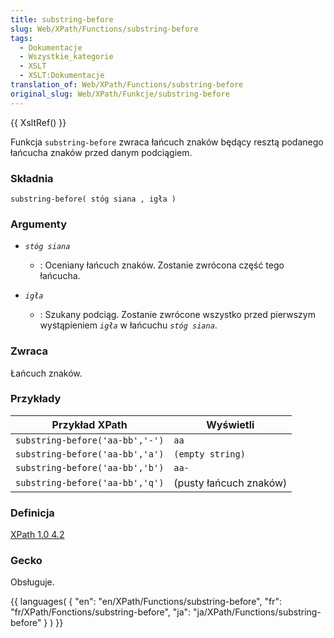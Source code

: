 ```yaml
---
title: substring-before
slug: Web/XPath/Functions/substring-before
tags:
  - Dokumentacje
  - Wszystkie_kategorie
  - XSLT
  - XSLT:Dokumentacje
translation_of: Web/XPath/Functions/substring-before
original_slug: Web/XPath/Funkcje/substring-before
---
```

{{ XsltRef() }}

Funkcja `substring-before` zwraca łańcuch znaków będący resztą podanego łańcucha znaków przed danym podciągiem.

### Składnia

    substring-before( stóg siana , igła )

### Argumenty

- _`stóg siana`_
  - : Oceniany łańcuch znaków. Zostanie zwrócona część tego łańcucha.

- _`igła`_
  - : Szukany podciąg. Zostanie zwrócone wszystko przed pierwszym wystąpieniem _`igła`_ w łańcuchu _`stóg siana`_.

### Zwraca

Łańcuch znaków.

### Przykłady

| Przykład XPath                  | Wyświetli              |
| ------------------------------- | ---------------------- |
| `substring-before('aa-bb','-')` | `aa`                   |
| `substring-before('aa-bb','a')` | `(empty string)`       |
| `substring-before('aa-bb','b')` | `aa-`                  |
| `substring-before('aa-bb','q')` | (pusty łańcuch znaków) |

### Definicja

[XPath 1.0 4.2](http://www.w3.org/TR/xpath#function-substring-before)

### Gecko

Obsługuje.

{{ languages( { "en": "en/XPath/Functions/substring-before", "fr": "fr/XPath/Fonctions/substring-before", "ja": "ja/XPath/Functions/substring-before" } ) }}

